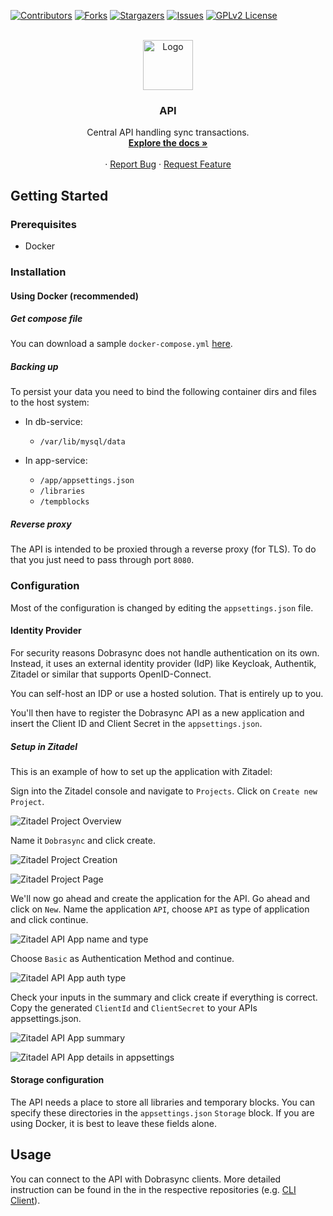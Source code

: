 <a id="readme-top"></a>

<!-- PROJECT SHIELDS -->
[![Contributors][contributors-shield]][contributors-url]
[![Forks][forks-shield]][forks-url]
[![Stargazers][stars-shield]][stars-url]
[![Issues][issues-shield]][issues-url]
[![GPLv2 License][license-shield]][license-url]

<!-- PROJECT LOGO -->
<br />
<div align="center">
  <a href="https://github.com/dobrasync/api">
    <img src="docs/assets/logo.png" alt="Logo" width="80" height="80">
  </a>

  <h3 align="center">API</h3>

  <p align="center">
    Central API handling sync transactions.
    <br />
    <a href="https://github.com/dobrasync/api/docs/user"><strong>Explore the docs »</strong></a>
    <br />
    <br />
    ·
    <a href="https://github.com/Dobrasync/api/issues/new?assignees=&labels=&projects=&template=bug_report.md&title=">Report Bug</a>
    ·
    <a href="https://github.com/Dobrasync/api/issues/new?assignees=&labels=&projects=&template=feature_request.md&title=">Request Feature</a>
  </p>
</div>

<!-- GETTING STARTED -->
## Getting Started

### Prerequisites

- Docker

### Installation

#### Using Docker (recommended)

##### Get compose file

You can download a sample `docker-compose.yml` [here](https://github.com/Dobrasync/api/blob/main/docs/docker/docker-compose.yml).

##### Backing up

To persist your data you need to bind the following container dirs and files to the host system:

- In db-service: 
  - `/var/lib/mysql/data`

- In app-service:
  - `/app/appsettings.json`
  - `/libraries`
  - `/tempblocks`


##### Reverse proxy

The API is intended to be proxied through a reverse proxy (for TLS). To do that you just need to pass through port `8080`.


### Configuration

Most of the configuration is changed by editing the `appsettings.json` file.

#### Identity Provider

For security reasons Dobrasync does not handle authentication on its own. Instead, it uses an external identity provider (IdP) like Keycloak, Authentik, Zitadel or similar that supports OpenID-Connect.

You can self-host an IDP or use a hosted solution. That is entirely up to you.

You'll then have to register the Dobrasync API as a new application and insert the Client ID and Client Secret in the `appsettings.json`.

##### Setup in Zitadel

This is an example of how to set up the application with Zitadel:

Sign into the Zitadel console and navigate to `Projects`. Click on `Create new Project`. 

![Zitadel Project Overview](docs/assets/zitadel-project-overview.png)

Name it `Dobrasync` and click create.

![Zitadel Project Creation](docs/assets/zitadel-project-create.png)

![Zitadel Project Page](docs/assets/zitadel-project-empty.png)

We'll now go ahead and create the application for the API. Go ahead and click on `New`. Name the application `API`, choose `API` as type of application and click continue.

![Zitadel API App name and type](docs/assets/zitadel-app-api-type.png)

Choose `Basic` as Authentication Method and continue. 

![Zitadel API App auth type](docs/assets/zitadel-app-api-authtype.png)

Check your inputs in the summary and click create if everything is correct. Copy the generated `ClientId` and `ClientSecret` to your APIs appsettings.json.

![Zitadel API App summary](docs/assets/zitadel-app-api-summary-created.png)

![Zitadel API App details in appsettings](docs/assets/zitadel-app-api-appsettings.png)

#### Storage configuration

The API needs a place to store all libraries and temporary blocks. You can specify these directories in the `appsettings.json` `Storage` block. If you are using Docker, it is best to leave these fields alone. 


<!-- USAGE EXAMPLES -->
## Usage

You can connect to the API with Dobrasync clients. More detailed instruction can be found in the in the respective repositories (e.g. [CLI Client](https://github.com/dobrasync/client-cli)).




<!-- REFLINK -->
[contributors-shield]: https://img.shields.io/github/contributors/dobrasync/api.svg?style=for-the-badge
[contributors-url]: https://github.com/dobrasync/api/graphs/contributors
[forks-shield]: https://img.shields.io/github/forks/dobrasync/api.svg?style=for-the-badge
[forks-url]: https://github.com/dobrasync/api/network/members
[stars-shield]: https://img.shields.io/github/stars/dobrasync/api.svg?style=for-the-badge
[stars-url]: https://github.com/dobrasync/api/stargazers
[issues-shield]: https://img.shields.io/github/issues/dobrasync/api.svg?style=for-the-badge
[issues-url]: https://github.com/dobrasync/api/issues
[license-shield]: https://img.shields.io/github/license/dobrasync/api.svg?style=for-the-badge
[license-url]: https://github.com/dobrasync/api/blob/main/LICENSE.txt
